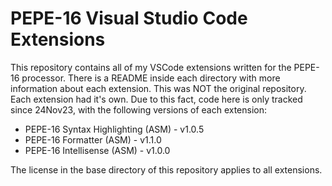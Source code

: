 # PEPE-16 Visual Studio Code Extensions

This repository contains all of my VSCode extensions written for the PEPE-16 processor.
There is a README inside each directory with more information about each extension.
This was NOT the original repository. Each extension had it's own. Due to this fact, code here is only tracked since 24Nov23, with the following versions of each extension:

- PEPE-16 Syntax Highlighting (ASM) - v1.0.5
- PEPE-16 Formatter (ASM) - v1.1.0
- PEPE-16 Intellisense (ASM) - v1.0.0

The license in the base directory of this repository applies to all extensions.
